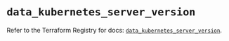 # `data_kubernetes_server_version`

Refer to the Terraform Registry for docs: [`data_kubernetes_server_version`](https://registry.terraform.io/providers/hashicorp/kubernetes/2.34.0/docs/data-sources/server_version).
